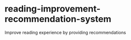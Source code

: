 # reading-improvement-recommendation-system
Improve reading experience by providing recommendations
